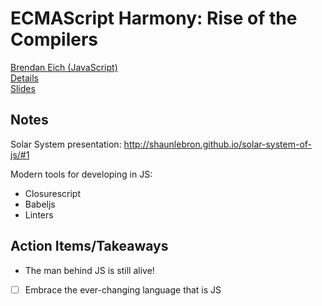 # ECMAScript Harmony: Rise of the Compilers
[Brendan Eich (JavaScript)](http://twitter.com/BrendanEich)  
[Details](http://fluentconf.com/javascript-html-2015/public/schedule/detail/41006)  
[Slides](http://cdn.oreillystatic.com/en/assets/1/event/125/ECMAScript%20Harmony_%20Rise%20of%20the%20Compilers%20Presentation.pdf)  

## Notes
Solar System presentation: http://shaunlebron.github.io/solar-system-of-js/#1  

Modern tools for developing in JS:  
- Closurescript  
- Babeljs  
- Linters  

## Action Items/Takeaways
* The man behind JS is still alive!
* [ ] Embrace the ever-changing language that is JS
